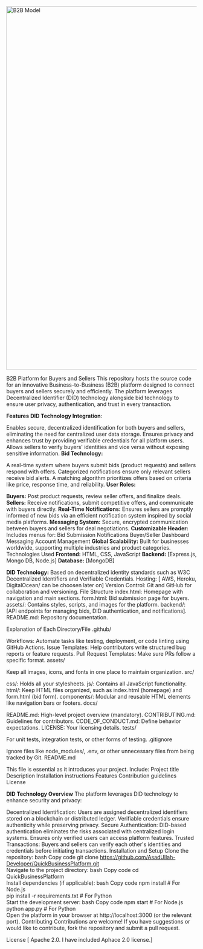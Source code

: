 <img width="960" alt="B2B Model" src="https://github.com/user-attachments/assets/62b78458-c317-4392-b34b-802fc5f8f20c" />


B2B Platform for Buyers and Sellers
This repository hosts the source code for an innovative Business-to-Business (B2B) platform designed to connect buyers and sellers securely and efficiently. The platform leverages Decentralized Identifier (DID) technology alongside bid technology to ensure user privacy, authentication, and trust in every transaction.

**Features**
**DID Technology Integration**:

Enables secure, decentralized identification for both buyers and sellers, eliminating the need for centralized user data storage.
Ensures privacy and enhances trust by providing verifiable credentials for all platform users.
Allows sellers to verify buyers' identities and vice versa without exposing sensitive information.
**Bid Technology:**

A real-time system where buyers submit bids (product requests) and sellers respond with offers.
Categorized notifications ensure only relevant sellers receive bid alerts.
A matching algorithm prioritizes offers based on criteria like price, response time, and reliability.
**User Roles:**

**Buyers:** Post product requests, review seller offers, and finalize deals.
**Sellers:** Receive notifications, submit competitive offers, and communicate with buyers directly.
**Real-Time Notifications:** Ensures sellers are promptly informed of new bids via an efficient notification system inspired by social media platforms.
**Messaging System:** Secure, encrypted communication between buyers and sellers for deal negotiations.
**Customizable Header:** Includes menus for:
Bid Submission
Notifications
Buyer/Seller Dashboard
Messaging
Account Management
**Global Scalability:** Built for businesses worldwide, supporting multiple industries and product categories.
Technologies Used
**Frontend:** HTML, CSS, JavaScript
**Backend:** [Express.js, Mongo DB,  Node.js]
**Database:** [MongoDB]

**DID Technology:** Based on decentralized identity standards such as W3C Decentralized Identifiers and Verifiable Credentials.
Hosting: [ AWS, Heroku, DigitalOcean/ can be choosen later on]
Version Control: Git and GitHub for collaboration and versioning.
File Structure
index.html: Homepage with navigation and main sections.
form.html: Bid submission page for buyers.
assets/: Contains styles, scripts, and images for the platform.
backend/: [API endpoints for managing bids, DID authentication, and notifications].
README.md: Repository documentation.

Explanation of Each Directory/File
.github/

Workflows: Automate tasks like testing, deployment, or code linting using GitHub Actions.
Issue Templates: Help contributors write structured bug reports or feature requests.
Pull Request Templates: Make sure PRs follow a specific format.
assets/

Keep all images, icons, and fonts in one place to maintain organization.
src/

css/: Holds all your stylesheets.
js/: Contains all JavaScript functionality.
html/: Keep HTML files organized, such as index.html (homepage) and form.html (bid form).
components/: Modular and reusable HTML elements like navigation bars or footers.
docs/

README.md: High-level project overview (mandatory).
CONTRIBUTING.md: Guidelines for contributors.
CODE_OF_CONDUCT.md: Define behavior expectations.
LICENSE: Your licensing details.
tests/

For unit tests, integration tests, or other forms of testing.
.gitignore

Ignore files like node_modules/, .env, or other unnecessary files from being tracked by Git.
README.md

This file is essential as it introduces your project. Include:
Project title
Description
Installation instructions
Features
Contribution guidelines
License




**DID Technology Overview**
The platform leverages DID technology to enhance security and privacy:

Decentralized Identification:
Users are assigned decentralized identifiers stored on a blockchain or distributed ledger.
Verifiable credentials ensure authenticity while preserving privacy.
Secure Authentication:
DID-based authentication eliminates the risks associated with centralized login systems.
Ensures only verified users can access platform features.
Trusted Transactions:
Buyers and sellers can verify each other's identities and credentials before initiating transactions.
Installation and Setup
Clone the repository:
bash
Copy code
git clone https://github.com/AsadUllah-Developer/QuickBusinessPlatform.git  
Navigate to the project directory:
bash
Copy code
cd QuickBusinessPlatform   
Install dependencies (if applicable):
bash
Copy code
npm install  # For Node.js  
pip install -r requirements.txt  # For Python  
Start the development server:
bash
Copy code
npm start  # For Node.js  
python app.py  # For Python  
Open the platform in your browser at http://localhost:3000 (or the relevant port).
Contributing
Contributions are welcome! If you have suggestions or would like to contribute, fork the repository and submit a pull request.

License
[ Apache 2.0. I have included Aphace 2.0 license.]


